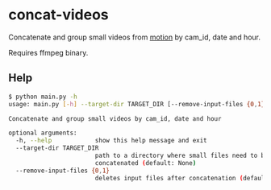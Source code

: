 # concat-videos

Concatenate and group small videos from [motion](https://github.com/Motion-Project/motion) by cam_id, date and hour.

Requires ffmpeg binary.

## Help

```bash
$ python main.py -h
usage: main.py [-h] --target-dir TARGET_DIR [--remove-input-files {0,1}]

Concatenate and group small videos by cam_id, date and hour

optional arguments:
  -h, --help            show this help message and exit
  --target-dir TARGET_DIR
                        path to a directory where small files need to be
                        concatenated (default: None)
  --remove-input-files {0,1}
                        deletes input files after concatenation (default: 1)
```
